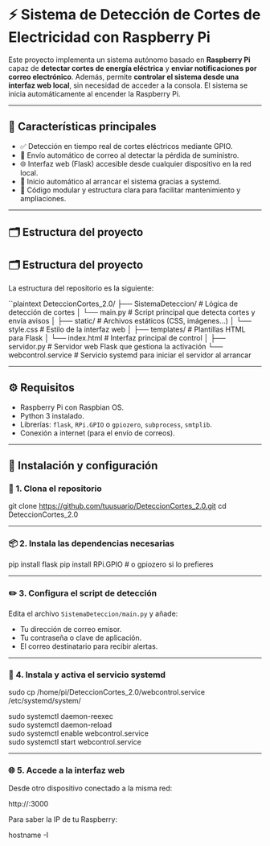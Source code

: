 # ⚡ Sistema de Detección de Cortes de Electricidad con Raspberry Pi

Este proyecto implementa un sistema autónomo basado en **Raspberry Pi** capaz de **detectar cortes de energía eléctrica** y **enviar notificaciones por correo electrónico**. Además, permite **controlar el sistema desde una interfaz web local**, sin necesidad de acceder a la consola. El sistema se inicia automáticamente al encender la Raspberry Pi.

---

## 📌 Características principales

- ✅ Detección en tiempo real de cortes eléctricos mediante GPIO.
- 📧 Envío automático de correo al detectar la pérdida de suministro.
- 🌐 Interfaz web (Flask) accesible desde cualquier dispositivo en la red local.
- 🔁 Inicio automático al arrancar el sistema gracias a systemd.
- 🧩 Código modular y estructura clara para facilitar mantenimiento y ampliaciones.

---

## 🗂️ Estructura del proyecto

## 🗂️ Estructura del proyecto

La estructura del repositorio es la siguiente:

``plaintext
DeteccionCortes_2.0/
├── SistemaDeteccion/           # Lógica de detección de cortes
│   └── main.py                 # Script principal que detecta cortes y envía avisos
│
├── static/                     # Archivos estáticos (CSS, imágenes...)
│   └── style.css               # Estilo de la interfaz web
│
├── templates/                  # Plantillas HTML para Flask
│   └── index.html              # Interfaz principal de control
│
├── servidor.py                 # Servidor web Flask que gestiona la activación
└── webcontrol.service          # Servicio systemd para iniciar el servidor al arrancar

---

## ⚙️ Requisitos

- Raspberry Pi con Raspbian OS.
- Python 3 instalado.
- Librerías: `flask`, `RPi.GPIO` o `gpiozero`, `subprocess`, `smtplib`.
- Conexión a internet (para el envío de correos).

---

## 🚀 Instalación y configuración

### 📁 1. Clona el repositorio

git clone https://github.com/tuusuario/DeteccionCortes_2.0.git
cd DeteccionCortes_2.0

---

### 📦 2. Instala las dependencias necesarias

pip install flask
pip install RPi.GPIO  # o gpiozero si lo prefieres

---

### ✏️ 3. Configura el script de detección

Edita el archivo `SistemaDeteccion/main.py` y añade:

- Tu dirección de correo emisor.  
- Tu contraseña o clave de aplicación.  
- El correo destinatario para recibir alertas.

---

### 🔧 4. Instala y activa el servicio systemd

sudo cp /home/pi/DeteccionCortes_2.0/webcontrol.service /etc/systemd/system/

sudo systemctl daemon-reexec  
sudo systemctl daemon-reload  
sudo systemctl enable webcontrol.service  
sudo systemctl start webcontrol.service

---

### 🌐 5. Accede a la interfaz web

Desde otro dispositivo conectado a la misma red:

http://<IP-de-tu-Raspberry>:3000

Para saber la IP de tu Raspberry:

hostname -I

